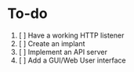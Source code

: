 # To-do

1. [ ] Have a working HTTP listener
1. [ ] Create an implant
1. [ ] Implement an API server
1. [ ] Add a GUI/Web User interface
